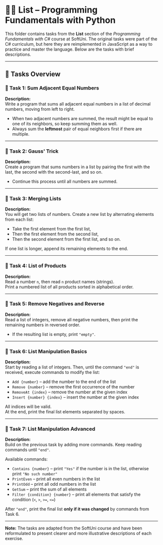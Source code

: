# 🧑‍💻 List – Programming Fundamentals with Python

This folder contains tasks from the **List** section of the _Programming Fundamentals with C#_ course at SoftUni. The original tasks were part of the C# curriculum, but here they are reimplemented in JavaScript as a way to practice and master the language. Below are the tasks with brief descriptions.

---

## 🔧 Tasks Overview

### 📝 Task 1: Sum Adjacent Equal Numbers  
**Description:**  
Write a program that sums all adjacent equal numbers in a list of decimal numbers, moving from left to right.

- When two adjacent numbers are summed, the result might be equal to one of its neighbors, so keep summing them as well.  
- Always sum the **leftmost** pair of equal neighbors first if there are multiple.

---

### 📝 Task 2: Gauss' Trick  
**Description:**  
Create a program that sums numbers in a list by pairing the first with the last, the second with the second-last, and so on.

- Continue this process until all numbers are summed.

---

### 📝 Task 3: Merging Lists  
**Description:**  
You will get two lists of numbers. Create a new list by alternating elements from each list:

- Take the first element from the first list,  
- Then the first element from the second list,  
- Then the second element from the first list, and so on.

If one list is longer, append its remaining elements to the end.

---

### 📝 Task 4: List of Products  
**Description:**  
Read a number `n`, then read `n` product names (strings).  
Print a numbered list of all products sorted in alphabetical order.

---

### 📝 Task 5: Remove Negatives and Reverse  
**Description:**  
Read a list of integers, remove all negative numbers, then print the remaining numbers in reversed order.

- If the resulting list is empty, print `"empty"`.

---

### 📝 Task 6: List Manipulation Basics  
**Description:**  
Start by reading a list of integers. Then, until the command `"end"` is received, execute commands to modify the list:

- `Add {number}` – add the number to the end of the list  
- `Remove {number}` – remove the first occurrence of the number  
- `RemoveAt {index}` – remove the number at the given index  
- `Insert {number} {index}` – insert the number at the given index  

All indices will be valid.  
At the end, print the final list elements separated by spaces.

---

### 📝 Task 7: List Manipulation Advanced  
**Description:**  
Build on the previous task by adding more commands. Keep reading commands until `"end"`.

Available commands:

- `Contains {number}` – print `"Yes"` if the number is in the list, otherwise print `"No such number"`  
- `PrintEven` – print all even numbers in the list  
- `PrintOdd` – print all odd numbers in the list  
- `GetSum` – print the sum of all elements  
- `Filter {condition} {number}` – print all elements that satisfy the condition (`<`, `>`, `>=`, `<=`)  

After `"end"`, print the final list **only if it was changed** by commands from Task 6.

---

**Note:** The tasks are adapted from the SoftUni course and have been reformulated to present clearer and more illustrative descriptions of each exercise.
